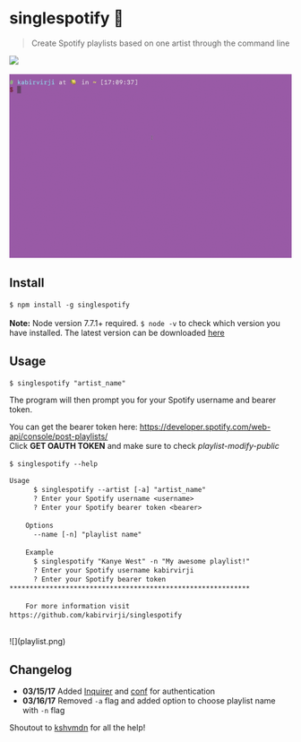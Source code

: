# singlespotify 🎵

> Create Spotify playlists based on one artist through the command line

![](https://img.shields.io/badge/node-7.7.1-brightgreen.svg)

![](singlespotify.gif)

<!--- 
[![asciicast](https://asciinema.org/a/4k49ag6gy3bknaa6ryoubhcy5.png)](https://asciinema.org/a/4k49ag6gy3bknaa6ryoubhcy5)
-->

## Install
`$ npm install -g singlespotify` <br><br>
**Note:** Node version 7.7.1+ required. `$ node -v` to check which version you have installed. The latest version can be downloaded [here](https://nodejs.org/en/)

## Usage
`$ singlespotify "artist_name"`

The program will then prompt you for your Spotify username and bearer token. <br>

You can get the bearer token here: https://developer.spotify.com/web-api/console/post-playlists/ <br>
Click **GET OAUTH TOKEN** and make sure to check *playlist-modify-public* 

`$ singlespotify --help`

```
Usage
      $ singlespotify --artist [-a] "artist_name"
      ? Enter your Spotify username <username>
      ? Enter your Spotify bearer token <bearer>

    Options
      --name [-n] "playlist name"

    Example
      $ singlespotify "Kanye West" -n "My awesome playlist!"
      ? Enter your Spotify username kabirvirji
      ? Enter your Spotify bearer token ************************************************************

    For more information visit https://github.com/kabirvirji/singlespotify
```
<br>
![](playlist.png)

## Changelog
- **03/15/17** Added [Inquirer](https://github.com/SBoudrias/Inquirer.js) and [conf](https://github.com/sindresorhus/conf) for authentication
- **03/16/17** Removed `-a` flag and added option to choose playlist name with `-n` flag


Shoutout to [kshvmdn](https://github.com/kshvmdn) for all the help!


